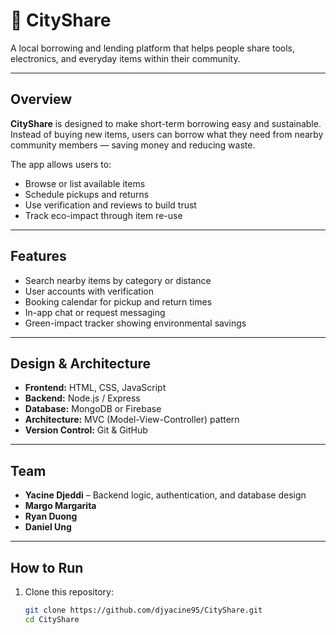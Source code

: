 # 🌆 CityShare
A local borrowing and lending platform that helps people share tools, electronics, and everyday items within their community.

---

## Overview
**CityShare** is designed to make short-term borrowing easy and sustainable.  
Instead of buying new items, users can borrow what they need from nearby community members — saving money and reducing waste.

The app allows users to:
- Browse or list available items
- Schedule pickups and returns
- Use verification and reviews to build trust
- Track eco-impact through item re-use

---

## Features
-  Search nearby items by category or distance  
-  User accounts with verification  
-  Booking calendar for pickup and return times  
-  In-app chat or request messaging  
-  Green-impact tracker showing environmental savings  

---

## Design & Architecture
- **Frontend:** HTML, CSS, JavaScript
- **Backend:** Node.js / Express  
- **Database:** MongoDB or Firebase  
- **Architecture:** MVC (Model-View-Controller) pattern  
- **Version Control:** Git & GitHub  

---

## Team
- **Yacine Djeddi** – Backend logic, authentication, and database design  
- **Margo Margarita**
- **Ryan Duong** 
- **Daniel Ung**

---

## How to Run
1. Clone this repository:
   ```bash
   git clone https://github.com/djyacine95/CityShare.git
   cd CityShare
